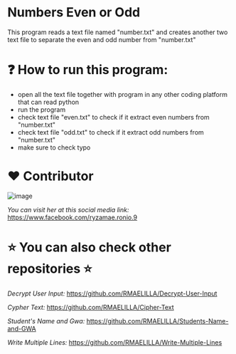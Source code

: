 # Numbers Even or Odd
This program reads a text file named "number.txt" and creates another two text file to separate the even and odd number from "number.txt"

# ❓ How to run this program:
- open all the text file together with program in any other coding platform that can read python
- run the program
- check text file "even.txt" to check if it extract even numbers from "number.txt"
- check text file "odd.txt" to check if it extract odd numbers from "number.txt"
- make sure to check typo

# :heart: Contributor
![image](https://user-images.githubusercontent.com/129654335/234447504-b897eec1-0a8b-4350-a11f-6efdf0357b81.png)

_You can visit her at this social media link:_
https://www.facebook.com/ryzamae.ronio.9

# ⭐ You can also check other repositories ⭐
_Decrypt User Input:_ https://github.com/RMAELILLA/Decrypt-User-Input

_Cypher Text:_ https://github.com/RMAELILLA/Cipher-Text

_Student's Name and Gwa:_ https://github.com/RMAELILLA/Students-Name-and-GWA

_Write Multiple Lines:_ https://github.com/RMAELILLA/Write-Multiple-Lines
